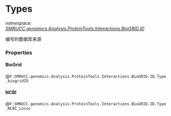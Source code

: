 ﻿# Types
_namespace: [SMRUCC.genomics.Analysis.ProteinTools.Interactions.BioGRID.ID](./index.md)_

编号的数据库来源




### Properties

#### BioGrid
@``F:SMRUCC.genomics.Analysis.ProteinTools.Interactions.BioGRID.ID.Type_biogridID``
#### NCBI
@``F:SMRUCC.genomics.Analysis.ProteinTools.Interactions.BioGRID.ID.Type_NCBI_Locus``
